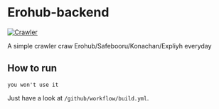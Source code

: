 # Erohub-backend
 
[![Crawler](https://github.com/AsahiIndustry/Erohub-backend/actions/workflows/build.yml/badge.svg)](https://github.com/AsahiIndustry/Erohub-backend/actions/workflows/build.yml)

A simple crawler craw Erohub/Safebooru/Konachan/Expliyh everyday

## How to run
```
you won't use it
```

Just have a look at `/github/workflow/build.yml`.